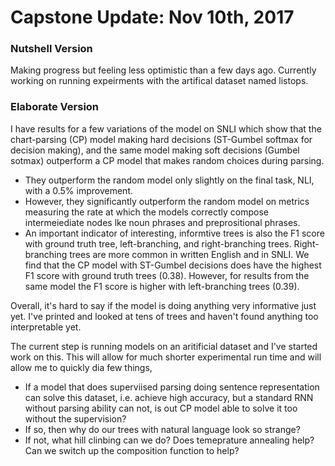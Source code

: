 # Capstone Update: Nov 10th, 2017

### Nutshell Version
Making progress but feeling less optimistic than a few days ago. Currently working on running expeirments with the artifical dataset named listops.

### Elaborate Version
I have results for a few variations of the model on SNLI which show that the chart-parsing (CP) model making hard decisions (ST-Gumbel softmax for decision making), and the same model making soft decisions (Gumbel sotmax) outperform a CP model that makes random choices during parsing. 
- They outperform the random model only slightly on the final task, NLI, with a 0.5% improvement. 
- However, they significantly outperform the random model on metrics measuring the rate at which the models correctly compose intermeiediate nodes lke noun phrases and preprositional phrases. 
- An important indicator of interesting, informtive trees is also the F1 score with ground truth tree, left-branching, and right-branching trees. Right-branching trees are more common in written English and in SNLI. We find that the CP model with ST-Gumbel decisions does have the highest F1 score with ground truth trees (0.38). However, for results from the same model the F1 score is higher with left-branching trees (0.39).

Overall, it's hard to say if the model is doing anything very informative just yet. I've printed and looked at tens of trees and haven't found anything too interpretable yet.

The current step is running models on an aritificial dataset and I've started work on this. This will allow for much shorter experimental run time and will allow me to quickly dia  few things,
- If a model that does superviised parsing doing sentence representation can solve this dataset, i.e. achieve high accuracy, but a standard RNN without parsing ability can not, is out CP model able to solve it too without the supervision?
- If so, then why do our trees with natural language look so strange?
- If not, what hill clinbing can we do? Does temeprature annealing help? Can we switch up the composition function to help?


